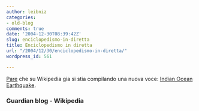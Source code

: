 ```yaml
---
author: leibniz
categories:
- old-blog
comments: true
date: '2004-12-30T08:39:42Z'
slug: enciclopedismo-in-diretta
title: Enciclopedismo in diretta
url: "/2004/12/30/enciclopedismo-in-diretta/"
wordpress_id: 561

---
```

[Pare](http://blogs.guardian.co.uk/news/archives/world_news/2004/12/30/wikipedia_on_the_indian_ocean_earthquake.html) che su Wikipedia gia si stia compilando una nuova voce: [Indian Ocean Earthquake](http://en.wikipedia.org/wiki/2004_Indian_Ocean_earthquake).




### Guardian blog - Wikipedia
